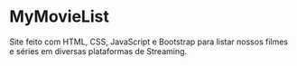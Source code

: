 # MyMovieList
Site feito com HTML, CSS, JavaScript e Bootstrap para listar nossos filmes e séries em diversas plataformas de Streaming.


